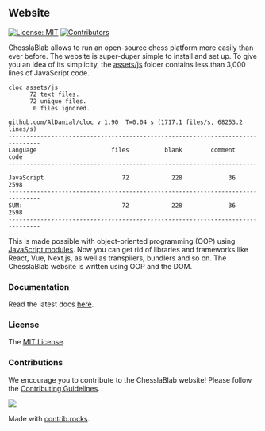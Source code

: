 ## Website

[![License: MIT](https://img.shields.io/badge/License-MIT-blue.svg)](https://www.gnu.org/licenses/gpl-3.0)
[![Contributors](https://img.shields.io/github/contributors/chesslablab/website)](https://github.com/chesslablab/website/graphs/contributors)

ChesslaBlab allows to run an open-source chess platform more easily than ever before. The website is super-duper simple to install and set up. To give you an idea of its simplicity, the [assets/js](https://github.com/chesslablab/website/tree/main/assets/js) folder contains less than 3,000 lines of JavaScript code.

```text
cloc assets/js
      72 text files.
      72 unique files.                              
       0 files ignored.

github.com/AlDanial/cloc v 1.90  T=0.04 s (1717.1 files/s, 68253.2 lines/s)
-------------------------------------------------------------------------------
Language                     files          blank        comment           code
-------------------------------------------------------------------------------
JavaScript                      72            228             36           2598
-------------------------------------------------------------------------------
SUM:                            72            228             36           2598
-------------------------------------------------------------------------------
```

This is made possible with object-oriented programming (OOP) using [JavaScript modules](https://developer.mozilla.org/en-US/docs/Web/JavaScript/Guide/Modules#importing_modules_using_import_maps). Now you can get rid of libraries and frameworks like React, Vue, Next.js, as well as transpilers, bundlers and so on. The ChesslaBlab website is written using OOP and the DOM.

### Documentation

Read the latest docs [here](https://chesslablab.github.io/website/).

### License

The [MIT License](https://github.com/chesslablab/website/blob/master/LICENSE).

### Contributions

We encourage you to contribute to the ChesslaBlab website! Please follow the [Contributing Guidelines](https://github.com/chesslablab/website/blob/master/CONTRIBUTING.md).

<a href="https://github.com/chesslablab/website/graphs/contributors">
  <img src="https://contrib.rocks/image?repo=chesslablab/website" />
</a>

Made with [contrib.rocks](https://contrib.rocks).
